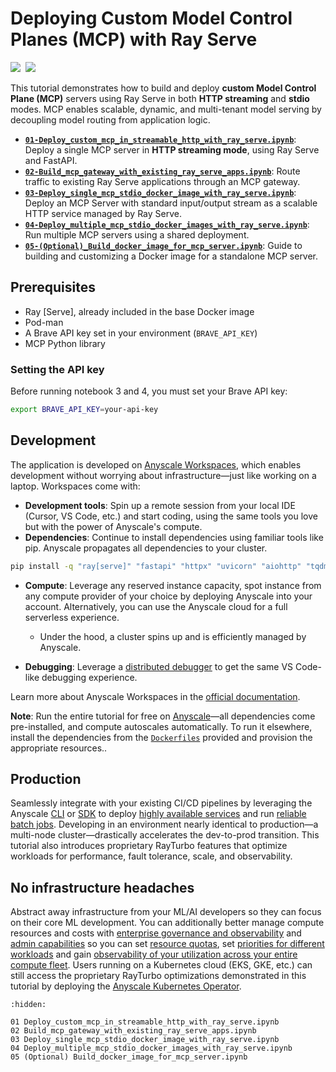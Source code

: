 # Deploying Custom Model Control Planes (MCP) with Ray Serve

<div align="left">
<a target="_blank" href="https://console.anyscale.com/"><img src="https://img.shields.io/badge/🚀 Run_on-Anyscale-9hf"></a>&nbsp;
<a href="https://github.com/ray-project/ray" role="button"><img src="https://img.shields.io/static/v1?label=&amp;message=View%20On%20GitHub&amp;color=586069&amp;logo=github&amp;labelColor=2f363d"></a>&nbsp;
</div>

This tutorial demonstrates how to build and deploy **custom Model Control Plane (MCP)** servers using Ray Serve in both **HTTP streaming** and **stdio** modes. MCP enables scalable, dynamic, and multi-tenant model serving by decoupling model routing from application logic.

- [**`01-Deploy_custom_mcp_in_streamable_http_with_ray_serve.ipynb`**](https://github.com/ray-project/ray/blob/master/doc/source/ray-overview/examples/mcp-ray-serve/01%20Deploy_custom_mcp_in_streamable_http_with_ray_serve.ipynb): Deploy a single MCP server in **HTTP streaming mode**, using Ray Serve and FastAPI.
- [**`02-Build_mcp_gateway_with_existing_ray_serve_apps.ipynb`**](https://github.com/ray-project/ray/blob/master/doc/source/ray-overview/examples/mcp-ray-serve/02%20Build_mcp_gateway_with_existing_ray_serve_apps.ipynb): Route traffic to existing Ray Serve applications through an MCP gateway.
- [**`03-Deploy_single_mcp_stdio_docker_image_with_ray_serve.ipynb`**](https://github.com/ray-project/ray/blob/master/doc/source/ray-overview/examples/mcp-ray-serve/03%20Deploy_single_mcp_stdio_docker_image_with_ray_serve.ipynb): Deploy an MCP Server with standard input/output stream as a scalable HTTP service managed by Ray Serve.
- [**`04-Deploy_multiple_mcp_stdio_docker_images_with_ray_serve.ipynb`**](https://github.com/ray-project/ray/blob/master/doc/source/ray-overview/examples/mcp-ray-serve/04%20Deploy_multiple_mcp_stdio_docker_images_with_ray_serve.ipynb): Run multiple MCP servers using a shared deployment.
- [**`05-(Optional)_Build_docker_image_for_mcp_server.ipynb`**](https://github.com/ray-project/ray/blob/master/doc/source/ray-overview/examples/mcp-ray-serve/05%20(Optional)%20Build_docker_image_for_mcp_server.ipynb): Guide to building and customizing a Docker image for a standalone MCP server.


## Prerequisites

- Ray [Serve], already included in the base Docker image
- Pod-man
- A Brave API key set in your environment (`BRAVE_API_KEY`)
- MCP Python library

### Setting the API key

Before running notebook 3 and 4, you must set your Brave API key:
```bash
export BRAVE_API_KEY=your-api-key
```

## Development

The application is developed on [Anyscale Workspaces](https://docs.anyscale.com/platform/workspaces/), which enables development without worrying about infrastructure—just like working on a laptop. Workspaces come with:
- **Development tools**: Spin up a remote session from your local IDE (Cursor, VS Code, etc.) and start coding, using the same tools you love but with the power of Anyscale's compute.
- **Dependencies**: Continue to install dependencies using familiar tools like pip. Anyscale propagates all dependencies to your cluster.

```bash
pip install -q "ray[serve]" "fastapi" "httpx" "uvicorn" "aiohttp" "tqdm"
```

* **Compute**: Leverage any reserved instance capacity, spot instance from any compute provider of your choice by deploying Anyscale into your account. Alternatively, you can use the Anyscale cloud for a full serverless experience.

  * Under the hood, a cluster spins up and is efficiently managed by Anyscale.
* **Debugging**: Leverage a [distributed debugger](https://docs.anyscale.com/platform/workspaces/workspaces-debugging/#distributed-debugger) to get the same VS Code-like debugging experience.

Learn more about Anyscale Workspaces in the [official documentation](https://docs.anyscale.com/platform/workspaces/).

**Note**: Run the entire tutorial for free on [Anyscale](https://console.anyscale.com/)—all dependencies come pre-installed, and compute autoscales automatically. To run it elsewhere, install the dependencies from the [`Dockerfiles`](https://github.com/ray-project/ray/blob/master/doc/source/ray-overview/examples/mcp-ray-serve/build-mcp-docker-image/) provided and provision the appropriate resources..

## Production

Seamlessly integrate with your existing CI/CD pipelines by leveraging the Anyscale [CLI](https://docs.anyscale.com/reference/quickstart-cli) or [SDK](https://docs.anyscale.com/reference/quickstart-sdk) to deploy [highly available services](https://docs.anyscale.com/platform/services) and run [reliable batch jobs](https://docs.anyscale.com/platform/jobs). Developing in an environment nearly identical to production—a multi-node cluster—drastically accelerates the dev-to-prod transition. This tutorial also introduces proprietary RayTurbo features that optimize workloads for performance, fault tolerance, scale, and observability.

## No infrastructure headaches

Abstract away infrastructure from your ML/AI developers so they can focus on their core ML development. You can additionally better manage compute resources and costs with [enterprise governance and observability](https://www.anyscale.com/blog/enterprise-governance-observability) and [admin capabilities](https://docs.anyscale.com/administration/overview) so you can set [resource quotas](https://docs.anyscale.com/reference/resource-quotas/), set [priorities for different workloads](https://docs.anyscale.com/administration/cloud-deployment/global-resource-scheduler) and gain [observability of your utilization across your entire compute fleet](https://docs.anyscale.com/administration/resource-management/telescope-dashboard).
Users running on a Kubernetes cloud (EKS, GKE, etc.) can still access the proprietary RayTurbo optimizations demonstrated in this tutorial by deploying the [Anyscale Kubernetes Operator](https://docs.anyscale.com/administration/cloud-deployment/kubernetes/).

```{toctree}
:hidden:

01 Deploy_custom_mcp_in_streamable_http_with_ray_serve.ipynb
02 Build_mcp_gateway_with_existing_ray_serve_apps.ipynb
03 Deploy_single_mcp_stdio_docker_image_with_ray_serve.ipynb
04 Deploy_multiple_mcp_stdio_docker_images_with_ray_serve.ipynb
05 (Optional) Build_docker_image_for_mcp_server.ipynb
```


